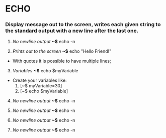 # ECHO

### Display message out to the  screen, writes each given string to the standard output with a new line after the last one.

1. _No newline output_
**~$** echo -n


2. _Prints out to the screen_
**~$** echo "Hello Friend!"

* With quotes it is possible to have multiple lines;


3. _Variables_
**~$** echo $myVariable

* Create your variables like:
	1. [~$ myVariable=30]
	2. [~$ echo $myVariable]



4. _No newline output_
**~$** echo -n


5. _No newline output_
**~$** echo -n


6. _No newline output_
**~$** echo -n


7. _No newline output_
**~$** echo -n


